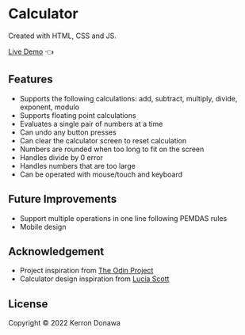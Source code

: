 # Calculator

Created with HTML, CSS and JS.

[Live Demo](https://kdonawa.github.io/calculator/) :point_left:

## Features

* Supports the following calculations: add, subtract, multiply, divide, exponent, modulo
* Supports floating point calculations
* Evaluates a single pair of numbers at a time
* Can undo any button presses
* Can clear the calculator screen to reset calculation
* Numbers are rounded when too long to fit on the screen
* Handles divide by 0 error
* Handles numbers that are too large
* Can be operated with mouse/touch and keyboard

## Future Improvements

* Support multiple operations in one line following PEMDAS rules
* Mobile design


## Acknowledgement

* Project inspiration from [The Odin Project](https://www.theodinproject.com/home)
* Calculator design inspiration from  [Lucia Scott](https://dribbble.com/shots/14709020-Calculator)

## License

Copyright &copy; 2022 Kerron Donawa
